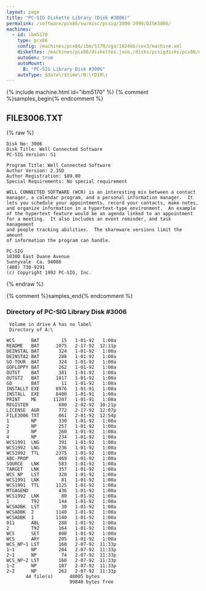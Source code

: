 ```yaml
---
layout: page
title: "PC-SIG Diskette Library (Disk #3006)"
permalink: /software/pcx86/sw/misc/pcsig/3000-3999/DISK3006/
machines:
  - id: ibm5170
    type: pcx86
    config: /machines/pcx86/ibm/5170/cga/1024kb/rev3/machine.xml
    diskettes: /machines/pcx86/diskettes.json,/disks/pcsigdisks/pcx86/diskettes.json
    autoGen: true
    autoMount:
      B: "PC-SIG Library Disk #3006"
    autoType: $date\r$time\rB:\rDIR\r
---
```


{% include machine.html id="ibm5170" %}
{% comment %}samples_begin{% endcomment %}

## FILE3006.TXT

{% raw %}
```
Disk No: 3006
Disk Title: Well Connected Software
PC-SIG Version: S1

Program Title: Well Connected Software
Author Version: 2.3SD
Author Registration: $89.00
Special Requirements: No special requirement

WELL CONNECTED SOFTWARE (WCR) is an interesting mix between a contact
manager, a calendar program, and a personal information manager.  It
lets you schedule your appointments, record your contacts, make notes,
and organize information in a hypertext-type environment.  An example
of the hypertext feature would be an agenda linked to an appointment
for a meeting.  It also includes an event reminder, and task management
and people tracking abilities.  The shareware versions limit the amount
of information the program can handle.

PC-SIG
1030D East Duane Avenue
Sunnyvale  Ca. 94086
(408) 730-9291
(c) Copyright 1992 PC-SIG, Inc.
```
{% endraw %}

{% comment %}samples_end{% endcomment %}

### Directory of PC-SIG Library Disk #3006

     Volume in drive A has no label
     Directory of A:\

    WCS      BAT        15   1-01-92   1:00a
    README   BAT      1075   2-17-92  12:11p
    DEINSTAL BAT       324   1-01-92   1:00a
    DEINSTA2 BAT       288   1-01-92   1:00a
    GO-TOUR  BAT       324   1-01-92   1:00a
    GOFLOPPY BAT       262   1-01-92   1:00a
    OUTGT    BAT       381   1-01-92   1:00a
    OUTGT2   BAT      1817   1-01-92   1:00a
    GO       BAT        11   1-01-92   1:00a
    INSTALLT EXE      8976   1-01-91   1:00a
    INSTALL  EXE      8400   1-01-91   1:00a
    PRINT    ME      11207   1-01-91   1:00a
    REGISTER           880   2-02-92  10:21p
    LICENSE  AGR       772   2-17-92  12:07p
    FILE3006 TXT       861   2-01-92  12:54p
    1        NP        330   1-01-92   1:00a
    2        NP        257   1-01-92   1:00a
    3        NP        260   1-01-92   1:00a
    4        NP        234   1-01-92   1:00a
    WCS1991  LNG       391   1-01-92   1:00a
    WCS1992  LNG       236   1-01-92   1:00a
    WCS1992  TTL      2375   1-01-92   1:00a
    ABC-PROP           469   1-01-92   1:00a
    SOURCE   LNK       583   1-01-92   1:00a
    TARGET   LNK       357   1-01-92   1:00a
    WCS_NP   LST       320   1-01-92   1:00a
    WCS1991  LNK        81   1-01-92   1:00a
    WCS1991  TTL      1125   1-01-92   1:00a
    MTGAGEND           436   1-01-92   1:00a
    WCS1992  LNK        80   1-01-92   1:00a
    1        T92       144   1-01-92   1:00a
    WCSADBK  LST        30   1-01-92   1:00a
    WCSADBK  2        1140   1-01-92   1:00a
    WCSADBK  1        1140   1-01-92   1:00a
    011      ABL       288   1-01-92   1:00a
    2        T92       164   1-01-92   1:00a
    WCS      SET       800   1-01-92   1:00a
    WCS      ARY       205   1-01-92   1:00a
    WCS_NP~1 LST       160   2-07-92  11:33p
    1~1      NP        204   2-07-92  11:33p
    2~1      NP         74   2-07-92  11:33p
    WCS_NP~2 LST       160   2-07-92  11:33p
    1~2      NP        107   2-07-92  11:33p
    2~2      NP        262   2-07-92  11:33p
           44 file(s)      48005 bytes
                           99840 bytes free
